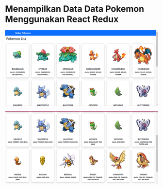 # Menampilkan Data Data Pokemon Menggunakan React Redux
![Daftar Pokemon](src/assets/images/gambar-pokemon.png)

![Daftar Pokemon](<src/assets/images/gambar-pokemon 2.png>)